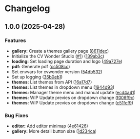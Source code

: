 # Changelog

## 1.0.0 (2025-04-28)


### Features

* **gallery:** Create a themes gallery page ([8611dec](https://github.com/germainlefebvre4/cvwonder-studio/commit/8611dec77d55802654f0e70842204c019b689165))
* Initialize the CV Wonder Studio ([#1](https://github.com/germainlefebvre4/cvwonder-studio/issues/1)) ([139ab3c](https://github.com/germainlefebvre4/cvwonder-studio/commit/139ab3cd0bb624b92613031e1d0854d18f952e2d))
* **loading:** Set loading page duration and logo ([49a727e](https://github.com/germainlefebvre4/cvwonder-studio/commit/49a727e54d211277d8d6dbb1cbacad165d757e67))
* **pdf:** Generate pdf ([cc508cc](https://github.com/germainlefebvre4/cvwonder-studio/commit/cc508ccc69241810f236a85b63cf1e38b92817f8))
* Set envvars for cvwonder version ([54db532](https://github.com/germainlefebvre4/cvwonder-studio/commit/54db532513e0d2cf8acc594e11cde8a44b72ef78))
* Set up logging ([35b0eb1](https://github.com/germainlefebvre4/cvwonder-studio/commit/35b0eb1112841c52e8ddbc54edccc0ea94d7d7c7))
* **themes:** List themes from API ([16a17d7](https://github.com/germainlefebvre4/cvwonder-studio/commit/16a17d7ccfce3fec17065bae0b9f081bb4429ed0))
* **themes:** List themes in dropdown menu ([1944d93](https://github.com/germainlefebvre4/cvwonder-studio/commit/1944d93dce4b77a6bcf4eb462812759865c7bc6b))
* **themes:** Manager theme menu and manual update ([ecd4a41](https://github.com/germainlefebvre4/cvwonder-studio/commit/ecd4a41203e4f55acd9b94dcb052f56e9402bdd0))
* **themes:** WIP Update previes on dropdown change ([f006f9c](https://github.com/germainlefebvre4/cvwonder-studio/commit/f006f9cf08279599998651403fdd70256e00d99d))
* **themes:** WIP Update previes on dropdown change ([c51fcf9](https://github.com/germainlefebvre4/cvwonder-studio/commit/c51fcf94343f3367de20870992952edf5bccc0da))


### Bug Fixes

* **editor:** Add editor minimap ([4e61426](https://github.com/germainlefebvre4/cvwonder-studio/commit/4e6142631ece9cd5b4921cbe6e985c8c74f56a39))
* **gallery:** More detail button size ([1d234ca](https://github.com/germainlefebvre4/cvwonder-studio/commit/1d234cad208556b06fc6f621dc48c53e46659dd3))
